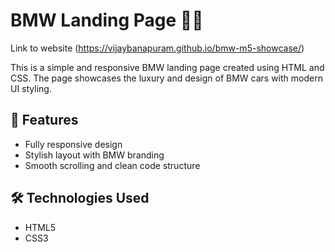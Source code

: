 # BMW Landing Page 🚗💨
Link to website (https://vijaybanapuram.github.io/bmw-m5-showcase/)

This is a simple and responsive BMW landing page created using HTML and CSS. The page showcases the luxury and design of BMW cars with modern UI styling.

## 🚀 Features

- Fully responsive design
- Stylish layout with BMW branding
- Smooth scrolling and clean code structure

## 🛠️ Technologies Used

- HTML5
- CSS3
